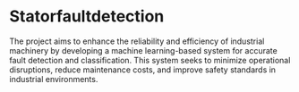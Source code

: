 # Statorfaultdetection
The project aims to enhance the reliability and efficiency of industrial machinery by developing a machine learning-based system for accurate fault detection and classification. This system seeks to minimize operational disruptions, reduce maintenance costs, and improve safety standards in industrial environments.
